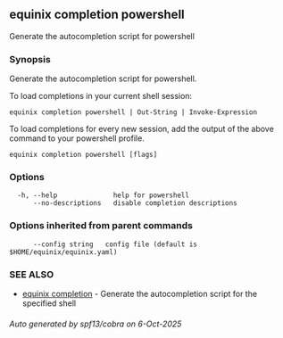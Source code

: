 ## equinix completion powershell

Generate the autocompletion script for powershell

### Synopsis

Generate the autocompletion script for powershell.

To load completions in your current shell session:

	equinix completion powershell | Out-String | Invoke-Expression

To load completions for every new session, add the output of the above command
to your powershell profile.


```
equinix completion powershell [flags]
```

### Options

```
  -h, --help              help for powershell
      --no-descriptions   disable completion descriptions
```

### Options inherited from parent commands

```
      --config string   config file (default is $HOME/equinix/equinix.yaml)
```

### SEE ALSO

* [equinix completion](equinix_completion.md)	 - Generate the autocompletion script for the specified shell

###### Auto generated by spf13/cobra on 6-Oct-2025
